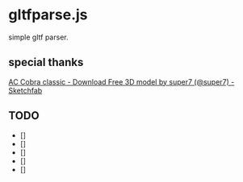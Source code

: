 
# gltfparse.js

simple gltf parser.

## special thanks

[AC Cobra classic \- Download Free 3D model by super7 \(@super7\) \- Sketchfab](https://sketchfab.com/3d-models/ac-cobra-classic-e6a38042e6e84189bc158682478e8b24)

## TODO

* [] 
* [] 
* [] 
* [] 
* [] 

